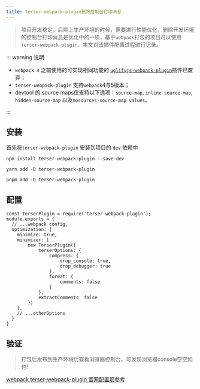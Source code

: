 ```yaml
---
title: terser-webpack-plugin删除控制台打印消息
---
```

> 项目开发稳定，后期上生产环境的时候，需要进行性能优化，删除开发环境的控制台打印消息是优化中的一项，基于`webpack`打包的项目可以使用`terser-webpack-plugin`，本文对该插件配置过程进行记录。

::: warning 说明

* `webpack 4` 之前使用的可实现相同功能的 [`uglifyjs-webpack-plugin`](https://github.com/webpack-contrib/uglifyjs-webpack-plugin#uglifyoptions)插件已废弃；
* `terser-webpack-plugin` 支持`webpack`4与5版本；
* devtool 的 source maps仅支持以下选项：`source-map`, `inline-source-map`, `hidden-source-map` 以及`nosources-source-map values`。

:::
## 安装
  
  首先将`terser-webpack-plugin` 安装到项目的 `dev` 依赖中

<CodeGroup>
  <CodeGroupItem title="npm" active>

``` bash:no-line-numbers
npm install terser-webpack-plugin --save-dev
```

  </CodeGroupItem>

  <CodeGroupItem title="yarn">

``` bash:no-line-numbers
yarn add -D terser-webpack-plugin
```

  </CodeGroupItem>

  <CodeGroupItem title="pnpm">

``` bash:no-line-numbers
pnpm add -D terser-webpack-plugin
```

  </CodeGroupItem>
</CodeGroup>

## 配置

``` js{1,4-21}
const TerserPlugin = require('terser-webpack-plugin');
module.exports = {
  // ...webpack config,
  optimization: {
    minimize: true,
    minimizer: [
        new TerserPlugin({
            terserOptions: {
                compress: {
                    drop_console: true,
                    drop_debugger: true
                },
                format: {
                    comments: false
                }
            },
            extractComments: false
        })
    ],
    // ...otherOptions
  }
}
```

## 验证

> 打包后发布到生产环境后查看浏览器控制台，可发现浏览器console空空如也!

[webpack terser-webpack-plugin 官网配置项参考](https://webpack.js.org/plugins/terser-webpack-plugin/)
